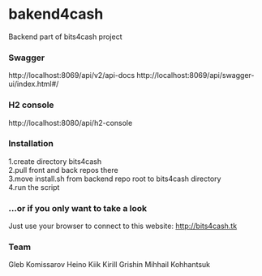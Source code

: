 # bakend4cash

Backend part of bits4cash project

### Swagger

http://localhost:8069/api/v2/api-docs
http://localhost:8069/api/swagger-ui/index.html#/


### H2 console

http://localhost:8080/api/h2-console

### Installation  
1.create directory bits4cash  
2.pull front and back repos there  
3.move install.sh from backend repo root to bits4cash directory  
4.run the script  

### ...or if you only want to take a look  
Just use your browser to connect to this website: http://bits4cash.tk


### Team  
Gleb Komissarov Heino Kiik Kirill Grishin Mihhail Kohhantsuk